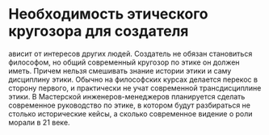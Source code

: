 # Необходимость этического кругозора для создателя

ависит от интересов других людей.
Создатель не обязан становиться философом, но общий современный кругозор по этике он должен иметь. Причем нельзя смешивать знание истории этики и саму дисциплину этики. Обычно на философских курсах делается перекос в сторону первого, и практически не учат современной трансдисциплине этики. В Мастерской инженеров-менеджеров планируется сделать современное руководство по этике, в котором будут разбираться не столько исторические кейсы, а сколько современное видение о роли морали в 21 веке.
